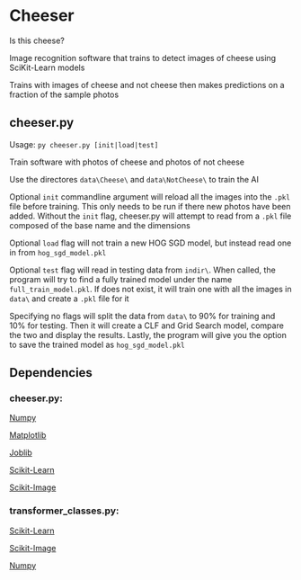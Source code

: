 # Cheeser

Is this cheese?

Image recognition software that trains to detect images of cheese using SciKit-Learn models

Trains with images of cheese and not cheese then makes predictions on a fraction of the sample photos

## cheeser.py

Usage: `py cheeser.py [init|load|test]`

Train software with photos of cheese and photos of not cheese

Use the directores `data\Cheese\` and `data\NotCheese\` to train the AI

Optional `init` commandline argument will reload all the images into the `.pkl` file before training. This only needs to be run if there new photos have been added. Without the `init` flag, cheeser.py will attempt to read from a `.pkl` file composed of the base name and the dimensions

Optional `load` flag will not train a new HOG SGD model, but instead read one in from  `hog_sgd_model.pkl`

Optional `test` flag will read in testing data from `indir\`. When called, the program will try to find a fully trained model under the name `full_train_model.pkl`. If does not exist, it will train one with all the images in `data\` and create a `.pkl` file for it

Specifying no flags will split the data from `data\` to 90% for training and 10% for testing. Then it will create a CLF and Grid Search model, compare the two and display the results. Lastly, the program will give you the option to save the trained model as `hog_sgd_model.pkl`

## Dependencies

### cheeser.py:

[Numpy](https://pypi.org/project/numpy/)

[Matplotlib](https://pypi.org/project/matplotlib/)

[Joblib](https://pypi.org/project/joblib/)

[Scikit-Learn](https://pypi.org/project/scikit-learn/)

[Scikit-Image](https://github.com/ColeBardin/Cheeser.git)

### transformer_classes.py:

[Scikit-Learn](https://pypi.org/project/scikit-learn/)

[Scikit-Image](https://github.com/ColeBardin/Cheeser.git)

[Numpy](https://pypi.org/project/numpy/)
